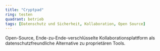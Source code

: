 ```yaml
---
title: "Cryptpad"
ring: testen
quadrant: betrieb
tags: [Datenschutz und Sicherheit, Kollaboration, Open Source]
---
```


Open-Source, Ende-zu-Ende-verschlüsselte Kollaborationsplattform als datenschutzfreundliche Alternative zu proprietären Tools.
